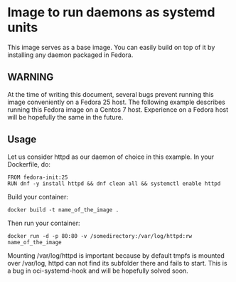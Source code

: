 Image to run daemons as systemd units
=====================================

This image serves as a base image. You can easily build on top of it by installing any daemon packaged in Fedora.

WARNING
-------
At the time of writing this document, several bugs prevent running this image conveniently on a Fedora 25 host. The following example describes running this Fedora image on a Centos 7 host. Experience on a Fedora host will be hopefully the same in the future.

Usage
-----
Let us consider httpd as our daemon of choice in this example. In your Dockerfile, do:
```
FROM fedora-init:25
RUN dnf -y install httpd && dnf clean all && systemctl enable httpd
```
Build your container:
```
docker build -t name_of_the_image .
```
Then run your container:
```
docker run -d -p 80:80 -v /somedirectory:/var/log/httpd:rw name_of_the_image
```
Mounting /var/log/httpd is important because by default tmpfs is mounted over /var/log, httpd can not find its subfolder there and fails to start. This is a bug in oci-systemd-hook and will be hopefully solved soon.
